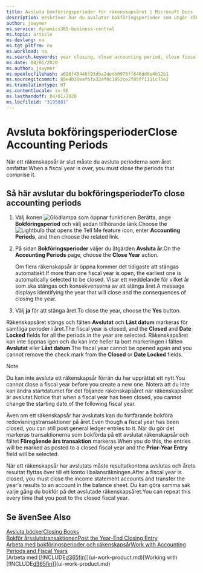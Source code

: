 ```yaml
---
title: Avsluta bokföringsperioder för räkenskapsåret | Microsoft Docs
description: Beskriver hur du avslutar bokföringsperioder som utgör räkenskapsåret.
author: jswymer
ms.service: dynamics365-business-central
ms.topic: article
ms.devlang: na
ms.tgt_pltfrm: na
ms.workload: na
ms.search.keywords: year closing, close accounting period, close fiscal year, bank account detailed trial balance
ms.date: 04/01/2020
ms.author: jswymer
ms.openlocfilehash: a696f45446f93dba2dedb0976ff646dd6e4b12b1
ms.sourcegitcommit: 88e4b30eaf6fa32af0c1452ce2f85ff1111c75e2
ms.translationtype: HT
ms.contentlocale: sv-SE
ms.lasthandoff: 04/01/2020
ms.locfileid: "3195881"
---
```

# <a name="close-accounting-periods"></a><span data-ttu-id="846f1-103">Avsluta bokföringsperioder</span><span class="sxs-lookup"><span data-stu-id="846f1-103">Close Accounting Periods</span></span>
<span data-ttu-id="846f1-104">När ett räkenskapsår är slut måste du avsluta perioderna som året omfattar.</span><span class="sxs-lookup"><span data-stu-id="846f1-104">When a fiscal year is over, you must close the periods that comprise it.</span></span>

## <a name="to-close-accounting-periods"></a><span data-ttu-id="846f1-105">Så här avslutar du bokföringsperioder</span><span class="sxs-lookup"><span data-stu-id="846f1-105">To close accounting periods</span></span>
1. <span data-ttu-id="846f1-106">Välj ikonen ![Glödlampa som öppnar funktionen Berätta](media/ui-search/search_small.png "Berätta vad du vill göra"), ange **Bokföringsperiod** och välj sedan tillhörande länk.</span><span class="sxs-lookup"><span data-stu-id="846f1-106">Choose the ![Lightbulb that opens the Tell Me feature](media/ui-search/search_small.png "Tell me what you want to do") icon, enter **Accounting Periods**, and then choose the related link.</span></span>
2. <span data-ttu-id="846f1-107">På sidan **Bokföringsperioder** väljer du åtgärden **Avsluta år**.</span><span class="sxs-lookup"><span data-stu-id="846f1-107">On the **Accounting Periods** page, choose the **Close Year** action.</span></span>

    <span data-ttu-id="846f1-108">Om flera räkenskapsår är öppna kommer det tidigaste att stängas automatiskt.</span><span class="sxs-lookup"><span data-stu-id="846f1-108">If more than one fiscal year is open, the earliest one is automatically selected to be closed.</span></span> <span data-ttu-id="846f1-109">Visar ett meddelande för vilket år som ska stängas och konsekvenserna av att stänga året.</span><span class="sxs-lookup"><span data-stu-id="846f1-109">A message displays identifying the year that will close and the consequences of closing the year.</span></span>
3. <span data-ttu-id="846f1-110">Välj **ja** för att stänga året.</span><span class="sxs-lookup"><span data-stu-id="846f1-110">To close the year, choose the **Yes** button.</span></span>

<span data-ttu-id="846f1-111">Räkenskapsåret stängs och fälten **Avslutat** och **Låst datum** markeras för samtliga perioder i året.</span><span class="sxs-lookup"><span data-stu-id="846f1-111">The fiscal year is closed, and the **Closed** and **Date Locked** fields for all the periods in the year are selected.</span></span> <span data-ttu-id="846f1-112">Räkenskapsåret kan inte öppnas igen och du kan inte heller ta bort markeringen i fälten **Avslutat** eller **Låst datum**.</span><span class="sxs-lookup"><span data-stu-id="846f1-112">The fiscal year cannot be opened again and you cannot remove the check mark from the **Closed** or **Date Locked** fields.</span></span>

> [!NOTE]  
>   <span data-ttu-id="846f1-113">Du kan inte avsluta ett räkenskapsår förrän du har upprättat ett nytt.</span><span class="sxs-lookup"><span data-stu-id="846f1-113">You cannot close a fiscal year before you create a new one.</span></span> <span data-ttu-id="846f1-114">Notera att du inte kan ändra startdatumet för det följande räkenskapsåret när räkenskapsåret är avslutat.</span><span class="sxs-lookup"><span data-stu-id="846f1-114">Notice that when a fiscal year has been closed, you cannot change the starting date of the following fiscal year.</span></span>

<span data-ttu-id="846f1-115">Även om ett räkenskapsår har avslutats kan du fortfarande bokföra redovisningstransaktioner på året.</span><span class="sxs-lookup"><span data-stu-id="846f1-115">Even though a fiscal year has been closed, you can still post general ledger entries to it.</span></span> <span data-ttu-id="846f1-116">När du gör det markeras transaktionerna som bokförda på ett avslutat räkenskapsår och fältet **Föregående års transaktion** markeras.</span><span class="sxs-lookup"><span data-stu-id="846f1-116">When you do this, the entries will be marked as posted to a closed fiscal year and the **Prior-Year Entry** field will be selected.</span></span>

<span data-ttu-id="846f1-117">När ett räkenskapsår har avslutats måste resultatkontona avslutas och årets resultat flyttas över till ett konto i balansräkningen.</span><span class="sxs-lookup"><span data-stu-id="846f1-117">After a fiscal year is closed, you must close the income statement accounts and transfer the year's results to an account in the balance sheet.</span></span> <span data-ttu-id="846f1-118">Du kan göra samma sak varje gång du bokför på det avslutade räkenskapsåret.</span><span class="sxs-lookup"><span data-stu-id="846f1-118">You can repeat this every time that you post to the closed fiscal year.</span></span>

## <a name="see-also"></a><span data-ttu-id="846f1-119">Se även</span><span class="sxs-lookup"><span data-stu-id="846f1-119">See Also</span></span>

[<span data-ttu-id="846f1-120">Avsluta böcker</span><span class="sxs-lookup"><span data-stu-id="846f1-120">Closing Books</span></span>](year-close-books.md)  
[<span data-ttu-id="846f1-121">Bokför årsslutstransaktionen</span><span class="sxs-lookup"><span data-stu-id="846f1-121">Post the Year-End Closing Entry</span></span>](year-how-post-year-end-close-entry.md)  
[<span data-ttu-id="846f1-122">Arbeta med bokföringsperioder och räkenskapsår</span><span class="sxs-lookup"><span data-stu-id="846f1-122">Work with Accounting Periods and Fiscal Years</span></span>](finance-accounting-periods-and-fiscal-years.md)  
<span data-ttu-id="846f1-123">[Arbeta med [!INCLUDE[d365fin](includes/d365fin_md.md)]](ui-work-product.md)</span><span class="sxs-lookup"><span data-stu-id="846f1-123">[Working with [!INCLUDE[d365fin](includes/d365fin_md.md)]](ui-work-product.md)</span></span>

